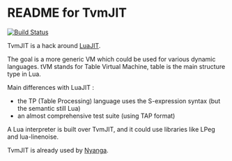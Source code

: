 README for TvmJIT
=================

[![Build Status](https://travis-ci.org/fperrad/tvmjit.png)](https://travis-ci.org/fperrad/tvmjit)

TvmJIT is a hack around [LuaJIT](http://luajit.org/).

The goal is a more generic VM which could be used for various dynamic languages.
tVM stands for Table Virtual Machine, table is the main structure type in Lua.

Main differences with LuaJIT :

- the TP (Table Processing) language uses the S-expression syntax (but the semantic still Lua)
- an almost comprehensive test suite (using TAP format)

A Lua interpreter is built over TvmJIT, and it could use libraries like LPeg and lua-linenoise.

TvmJIT is already used by [Nyanga](https://github.com/richardhundt/nyanga/).
